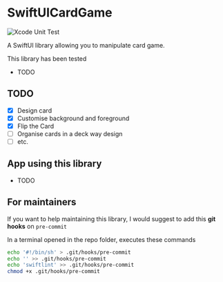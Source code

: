 # SwiftUICardGame

![Xcode Unit Test](https://github.com/renaudjenny/swift-ui-card-game/workflows/Xcode%20Unit%20Test/badge.svg)

A SwiftUI library allowing you to manipulate card game.

This library has been tested
* TODO

## TODO

- [X] Design card
- [X] Customise background and foreground
- [X] Flip the Card
- [ ] Organise cards in a deck way design
- [ ] etc.

## App using this library

* TODO

## For maintainers

If you want to help maintaining this library, I would suggest to add this **git hooks** on `pre-commit`

In a terminal opened in the repo folder, executes these commands

```bash
echo '#!/bin/sh' > .git/hooks/pre-commit
echo '' >> .git/hooks/pre-commit
echo 'swiftlint' >> .git/hooks/pre-commit
chmod +x .git/hooks/pre-commit
```

